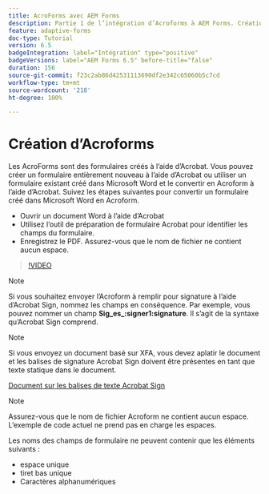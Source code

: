 ```yaml
---
title: AcroForms avec AEM Forms
description: Partie 1 de l’intégration d’Acroforms à AEM Forms. Création d’un formulaire adaptatif à l’aide d’Acroform et fusion des données pour obtenir un PDF.
feature: adaptive-forms
doc-type: Tutorial
version: 6.5
badgeIntegration: label="Intégration" type="positive"
badgeVersions: label="AEM Forms 6.5" before-title="false"
duration: 156
source-git-commit: f23c2ab86d42531113690df2e342c65060b5c7cd
workflow-type: tm+mt
source-wordcount: '218'
ht-degree: 100%

---
```



# Création d’Acroforms

Les AcroForms sont des formulaires créés à l’aide d’Acrobat. Vous pouvez créer un formulaire entièrement nouveau à l’aide d’Acrobat ou utiliser un formulaire existant créé dans Microsoft Word et le convertir en Acroform à l’aide d’Acrobat. Suivez les étapes suivantes pour convertir un formulaire créé dans Microsoft Word en Acroform.

* Ouvrir un document Word à l’aide d’Acrobat
* Utilisez l’outil de préparation de formulaire Acrobat pour identifier les champs du formulaire.
* Enregistrez le PDF. Assurez-vous que le nom de fichier ne contient aucun espace.


>[!VIDEO](https://video.tv.adobe.com/v/22575?quality=12&learn=on)

>[!NOTE]
>
>Si vous souhaitez envoyer l’Acroform à remplir pour signature à l’aide d’Acrobat Sign, nommez les champs en conséquence. Par exemple, vous pouvez nommer un champ **Sig_es_:signer1:signature**. Il s’agit de la syntaxe qu’Acrobat Sign comprend.

>[!NOTE]
>
>Si vous envoyez un document basé sur XFA, vous devez aplatir le document et les balises de signature Acrobat Sign doivent être présentes en tant que texte statique dans le document.

[Document sur les balises de texte Acrobat Sign](https://helpx.adobe.com/fr/sign/using/text-tag.html)

>[!NOTE]
>
>Assurez-vous que le nom de fichier Acroform ne contient aucun espace. L’exemple de code actuel ne prend pas en charge les espaces.
>
>Les noms des champs de formulaire ne peuvent contenir que les éléments suivants :
>
>* espace unique
>* tiret bas unique
>* Caractères alphanumériques
